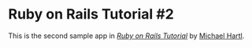 # Ruby on Rails Tutorial #2

This is the second sample app in [*Ruby on Rails Tutorial*](http://railstutorial.org/) by [Michael Hartl](http://michaelhartl.com/).
